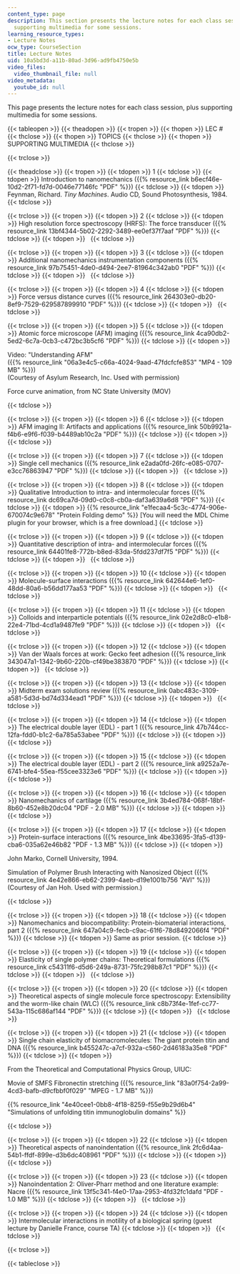 ```yaml
---
content_type: page
description: This section presents the lecture notes for each class session, plus
  supporting multimedia for some sessions.
learning_resource_types:
- Lecture Notes
ocw_type: CourseSection
title: Lecture Notes
uid: 10a5bd3d-a11b-80ad-3d96-ad9fb4750e5b
video_files:
  video_thumbnail_file: null
video_metadata:
  youtube_id: null
---
```


This page presents the lecture notes for each class session, plus supporting multimedia for some sessions.

{{< tableopen >}}
{{< theadopen >}}
{{< tropen >}}
{{< thopen >}}
LEC #
{{< thclose >}}
{{< thopen >}}
TOPICS
{{< thclose >}}
{{< thopen >}}
SUPPORTING MULTIMEDIA
{{< thclose >}}

{{< trclose >}}

{{< theadclose >}}
{{< tropen >}}
{{< tdopen >}}
1
{{< tdclose >}}
{{< tdopen >}}
Introduction to nanomechanics ({{% resource_link b6ecf46e-10d2-2f71-fd7d-0046e77146fc "PDF" %}})
{{< tdclose >}}
{{< tdopen >}}
Feynman, Richard. _Tiny Machines_. Audio CD, Sound Photosynthesis, 1984.
{{< tdclose >}}

{{< trclose >}}
{{< tropen >}}
{{< tdopen >}}
2
{{< tdclose >}}
{{< tdopen >}}
High resolution force spectroscopy (HRFS): The force transducer ({{% resource_link 13bf4344-5b02-2292-3489-ee0ef37f7aaf "PDF" %}})
{{< tdclose >}}
{{< tdopen >}}
 
{{< tdclose >}}

{{< trclose >}}
{{< tropen >}}
{{< tdopen >}}
3
{{< tdclose >}}
{{< tdopen >}}
Additional nanomechanics instrumentation components ({{% resource_link 97b75451-4de0-d494-2ee7-81964c342ab0 "PDF" %}})
{{< tdclose >}}
{{< tdopen >}}
 
{{< tdclose >}}

{{< trclose >}}
{{< tropen >}}
{{< tdopen >}}
4
{{< tdclose >}}
{{< tdopen >}}
Force versus distance curves ({{% resource_link 264303e0-db20-8ef9-7529-629587899910 "PDF" %}})
{{< tdclose >}}
{{< tdopen >}}
 
{{< tdclose >}}

{{< trclose >}}
{{< tropen >}}
{{< tdopen >}}
5
{{< tdclose >}}
{{< tdopen >}}
Atomic force microscope (AFM) imaging ({{% resource_link 4ca90db2-5ed2-6c7a-0cb3-c472bc3b5cf6 "PDF" %}})
{{< tdclose >}}
{{< tdopen >}}


Video: "Understanding AFM"  
({{% resource_link "06a3e4c5-c66a-4024-9aad-47fdcfcfe853" "MP4 - 109 MB" %}})  
(Courtesy of Asylum Research, Inc. Used with permission)

Force curve animation, from NC State University (MOV)


{{< tdclose >}}

{{< trclose >}}
{{< tropen >}}
{{< tdopen >}}
6
{{< tdclose >}}
{{< tdopen >}}
AFM imaging II: Artifacts and applications ({{% resource_link 50b9921a-f4b6-e9f6-f039-b4489ab10c2a "PDF" %}})
{{< tdclose >}}
{{< tdopen >}}
 
{{< tdclose >}}

{{< trclose >}}
{{< tropen >}}
{{< tdopen >}}
7
{{< tdclose >}}
{{< tdopen >}}
Single cell mechanics ({{% resource_link e2ada0fd-26fc-e085-0707-e3cc76863947 "PDF" %}})
{{< tdclose >}}
{{< tdopen >}}
 
{{< tdclose >}}

{{< trclose >}}
{{< tropen >}}
{{< tdopen >}}
8
{{< tdclose >}}
{{< tdopen >}}
Qualitative Introduction to intra- and intermolecular forces ({{% resource_link dc69ca7d-09d0-c0c8-cb0a-daf3a639a6d8 "PDF" %}})
{{< tdclose >}}
{{< tdopen >}}
{{% resource_link "e1fecaa4-5c3c-4774-906e-670074c9e678" "Protein Folding demo" %}} \[You will need the MDL Chime plugin for your browser, which is a free download.\]
{{< tdclose >}}

{{< trclose >}}
{{< tropen >}}
{{< tdopen >}}
9
{{< tdclose >}}
{{< tdopen >}}
Quantitative description of intra- and intermolecular forces ({{% resource_link 64401fe8-772b-b8ed-83da-5fdd237df7f5 "PDF" %}})
{{< tdclose >}}
{{< tdopen >}}
 
{{< tdclose >}}

{{< trclose >}}
{{< tropen >}}
{{< tdopen >}}
10
{{< tdclose >}}
{{< tdopen >}}
Molecule-surface interactions ({{% resource_link 642644e6-1ef0-48dd-80a6-b56dd177aa53 "PDF" %}})
{{< tdclose >}}
{{< tdopen >}}
 
{{< tdclose >}}

{{< trclose >}}
{{< tropen >}}
{{< tdopen >}}
11
{{< tdclose >}}
{{< tdopen >}}
Colloids and interparticle potentials ({{% resource_link 02e2d8c0-e1b8-22e4-71bd-4cd1a9487fe9 "PDF" %}})
{{< tdclose >}}
{{< tdopen >}}
 
{{< tdclose >}}

{{< trclose >}}
{{< tropen >}}
{{< tdopen >}}
12
{{< tdclose >}}
{{< tdopen >}}
Van der Waals forces at work: Gecko feet adhesion ({{% resource_link 343047a1-1342-9b60-220b-cf49be383870 "PDF" %}})
{{< tdclose >}}
{{< tdopen >}}
 
{{< tdclose >}}

{{< trclose >}}
{{< tropen >}}
{{< tdopen >}}
13
{{< tdclose >}}
{{< tdopen >}}
Midterm exam solutions review ({{% resource_link 0abc483c-3109-a581-5d3d-bd74d334ead1 "PDF" %}})
{{< tdclose >}}
{{< tdopen >}}
 
{{< tdclose >}}

{{< trclose >}}
{{< tropen >}}
{{< tdopen >}}
14
{{< tdclose >}}
{{< tdopen >}}
The electrical double layer (EDL) - part 1 ({{% resource_link 47b744cc-12fa-fdd0-b1c2-6a785a53abee "PDF" %}})
{{< tdclose >}}
{{< tdopen >}}
 
{{< tdclose >}}

{{< trclose >}}
{{< tropen >}}
{{< tdopen >}}
15
{{< tdclose >}}
{{< tdopen >}}
The electrical double layer (EDL) - part 2 ({{% resource_link a9252a7e-6741-bfe4-55ea-f55cee3323e6 "PDF" %}})
{{< tdclose >}}
{{< tdopen >}}
 
{{< tdclose >}}

{{< trclose >}}
{{< tropen >}}
{{< tdopen >}}
16
{{< tdclose >}}
{{< tdopen >}}
Nanomechanics of cartilage ({{% resource_link 3b4ed784-068f-18bf-8b60-452e8b20dc04 "PDF - 2.0 MB" %}})
{{< tdclose >}}
{{< tdopen >}}
 
{{< tdclose >}}

{{< trclose >}}
{{< tropen >}}
{{< tdopen >}}
17
{{< tdclose >}}
{{< tdopen >}}
Protein-surface interactions ({{% resource_link 4be33695-3fa5-d139-cba6-035a62e46b82 "PDF - 1.3 MB" %}})
{{< tdclose >}}
{{< tdopen >}}


John Marko, Cornell University, 1994.

Simulation of Polymer Brush Interacting with Nanosized Object ({{% resource_link 4e42e866-eb62-2399-4aeb-d19e1001b756 "AVI" %}}) (Courtesy of Jan Hoh. Used with permission.)


{{< tdclose >}}

{{< trclose >}}
{{< tropen >}}
{{< tdopen >}}
18
{{< tdclose >}}
{{< tdopen >}}
Nanomechanics and biocompatibility: Protein-biomaterial interactions, part 2 ({{% resource_link 647a04c9-fecb-c9ac-61f6-78d8492066f4 "PDF" %}})
{{< tdclose >}}
{{< tdopen >}}
Same as prior session.
{{< tdclose >}}

{{< trclose >}}
{{< tropen >}}
{{< tdopen >}}
19
{{< tdclose >}}
{{< tdopen >}}
Elasticity of single polymer chains: Theoretical formulations ({{% resource_link c54311f6-d5d6-249a-8731-75fc298b87c1 "PDF" %}})
{{< tdclose >}}
{{< tdopen >}}
 
{{< tdclose >}}

{{< trclose >}}
{{< tropen >}}
{{< tdopen >}}
20
{{< tdclose >}}
{{< tdopen >}}
Theoretical aspects of single molecule force spectroscopy: Extensibility and the worm-like chain (WLC) ({{% resource_link c8b73f4e-1fef-cc77-543a-115c686af144 "PDF" %}})
{{< tdclose >}}
{{< tdopen >}}
 
{{< tdclose >}}

{{< trclose >}}
{{< tropen >}}
{{< tdopen >}}
21
{{< tdclose >}}
{{< tdopen >}}
Single chain elasticity of biomacromolecules: The giant protein titin and DNA ({{% resource_link b455247c-a7cf-932a-c560-2d46183a35e8 "PDF" %}})
{{< tdclose >}}
{{< tdopen >}}


From the Theoretical and Computational Physics Group, UIUC:

Movie of SMFS Fibronectin stretching ({{% resource_link "83a0f754-2a99-4cd3-bafb-d9cfbbf0f029" "MPEG - 1.7 MB" %}})

{{% resource_link "4e40cee1-0bb8-4f18-8259-f55e9b29d6b4" "Simulations of unfolding titin immunoglobulin domains" %}}


{{< tdclose >}}

{{< trclose >}}
{{< tropen >}}
{{< tdopen >}}
22
{{< tdclose >}}
{{< tdopen >}}
Theoretical aspects of nanoindentation ({{% resource_link 2fc6d4aa-54b1-ffdf-899e-d3b6dc408961 "PDF" %}})
{{< tdclose >}}
{{< tdopen >}}
 
{{< tdclose >}}

{{< trclose >}}
{{< tropen >}}
{{< tdopen >}}
23
{{< tdclose >}}
{{< tdopen >}}
Nanoindentation 2: Oliver-Pharr method and one literature example: Nacre ({{% resource_link 13f5c341-f4e0-17aa-2953-4fd32fc1dafd "PDF - 1.0 MB" %}})
{{< tdclose >}}
{{< tdopen >}}
 
{{< tdclose >}}

{{< trclose >}}
{{< tropen >}}
{{< tdopen >}}
24
{{< tdclose >}}
{{< tdopen >}}
Intermolecular interactions in motility of a biological spring (guest lecture by Danielle France, course TA)
{{< tdclose >}}
{{< tdopen >}}
 
{{< tdclose >}}

{{< trclose >}}

{{< tableclose >}}